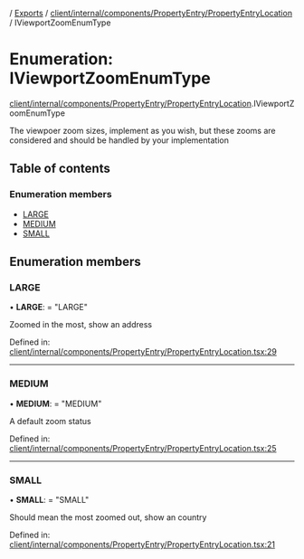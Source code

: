 [](../README.md) / [Exports](../modules.md) / [client/internal/components/PropertyEntry/PropertyEntryLocation](../modules/client_internal_components_propertyentry_propertyentrylocation.md) / IViewportZoomEnumType

# Enumeration: IViewportZoomEnumType

[client/internal/components/PropertyEntry/PropertyEntryLocation](../modules/client_internal_components_propertyentry_propertyentrylocation.md).IViewportZoomEnumType

The viewpoer zoom sizes, implement as you wish, but these zooms
are considered and should be handled by your implementation

## Table of contents

### Enumeration members

- [LARGE](client_internal_components_propertyentry_propertyentrylocation.iviewportzoomenumtype.md#large)
- [MEDIUM](client_internal_components_propertyentry_propertyentrylocation.iviewportzoomenumtype.md#medium)
- [SMALL](client_internal_components_propertyentry_propertyentrylocation.iviewportzoomenumtype.md#small)

## Enumeration members

### LARGE

• **LARGE**: = "LARGE"

Zoomed in the most, show an address

Defined in: [client/internal/components/PropertyEntry/PropertyEntryLocation.tsx:29](https://github.com/onzag/itemize/blob/55e63f2c/client/internal/components/PropertyEntry/PropertyEntryLocation.tsx#L29)

___

### MEDIUM

• **MEDIUM**: = "MEDIUM"

A default zoom status

Defined in: [client/internal/components/PropertyEntry/PropertyEntryLocation.tsx:25](https://github.com/onzag/itemize/blob/55e63f2c/client/internal/components/PropertyEntry/PropertyEntryLocation.tsx#L25)

___

### SMALL

• **SMALL**: = "SMALL"

Should mean the most zoomed out, show an country

Defined in: [client/internal/components/PropertyEntry/PropertyEntryLocation.tsx:21](https://github.com/onzag/itemize/blob/55e63f2c/client/internal/components/PropertyEntry/PropertyEntryLocation.tsx#L21)
